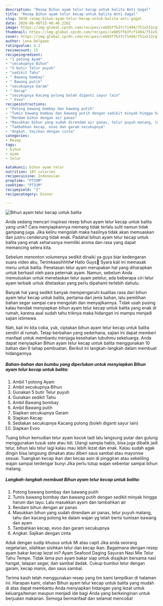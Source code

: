 ```yaml
---
description: "Resep Bihun ayam telur kecap untuk balita Anti Gagal"
title: "Resep Bihun ayam telur kecap untuk balita Anti Gagal"
slug: 5038-resep-bihun-ayam-telur-kecap-untuk-balita-anti-gagal
date: 2020-06-08T15:48:46.226Z
image: https://img-global.cpcdn.com/recipes/ceb05ffb3fcf1494/751x532cq70/bihun-ayam-telur-kecap-untuk-balita-foto-resep-utama.jpg
thumbnail: https://img-global.cpcdn.com/recipes/ceb05ffb3fcf1494/751x532cq70/bihun-ayam-telur-kecap-untuk-balita-foto-resep-utama.jpg
cover: https://img-global.cpcdn.com/recipes/ceb05ffb3fcf1494/751x532cq70/bihun-ayam-telur-kecap-untuk-balita-foto-resep-utama.jpg
author: Lena Delgado
ratingvalue: 4.2
reviewcount: 15
recipeingredient:
- "1 potong Ayam"
- "secukupnya Bihun"
- "5 butir Telur puyuh"
- "sedikit Tahu"
- " Bawang bombay"
- " Bawang putih"
- "secukupnya Garam"
- " Kecap"
- "secukupnya Kacang polong boleh diganti sayur lain"
- " Evoo"
recipeinstructions:
- "Potong bawang bombay dan bawang putih"
- "Tumis bawang bombay dan bawang putih dengan sedikit minyak hingga harum dan layu. Lalu masukkan ayam dan tambahkan air"
- "Rendam bihun dengan air panas"
- "Masukkan bihun yang sudah direndam air panas, telur puyuh matang, tahu dan kacang polong ke dalam wajan yg telah berisi tumisan bawang dan ayam"
- "Tambahkan kecap, evoo dan garam secukupnya"
- "Angkat. Sajikan dengan cinta"
categories:
- Resep
tags:
- bihun
- ayam
- telur

katakunci: bihun ayam telur 
nutrition: 187 calories
recipecuisine: Indonesian
preptime: "PT39M"
cooktime: "PT33M"
recipeyield: "2"
recipecategory: Dinner

---
```



![Bihun ayam telur kecap untuk balita](https://img-global.cpcdn.com/recipes/ceb05ffb3fcf1494/751x532cq70/bihun-ayam-telur-kecap-untuk-balita-foto-resep-utama.jpg)

Anda sedang mencari inspirasi resep bihun ayam telur kecap untuk balita yang unik? Cara menyiapkannya memang tidak terlalu sulit namun tidak gampang juga. Jika keliru mengolah maka hasilnya tidak akan memuaskan dan justru cenderung tidak enak. Padahal bihun ayam telur kecap untuk balita yang enak seharusnya memiliki aroma dan rasa yang dapat memancing selera kita.

Sebelum menonton volumenya sedikit dinaiki ya guys biar kedengaran suara video aku, Terimkaasihhhh💕 Hallo Guys💃 Syara kali ini memasak menu untuk balita. Penetasan telur ayam merupakan hal yang diharapkan untuk berhasil oleh para peternak ayam. Namun, sebelum Anda memutuskan untuk menetaskan telur ayam petelur, ada beberapa ciri telur ayam terbaik untuk ditetaskan yang perlu dipahami terlebih dahulu.

Banyak hal yang sedikit banyak mempengaruhi kualitas rasa dari bihun ayam telur kecap untuk balita, pertama dari jenis bahan, lalu pemilihan bahan segar sampai cara mengolah dan menyajikannya. Tidak usah pusing kalau hendak menyiapkan bihun ayam telur kecap untuk balita yang enak di rumah, karena asal sudah tahu triknya maka hidangan ini mampu menjadi sajian istimewa.


Nah, kali ini kita coba, yuk, ciptakan bihun ayam telur kecap untuk balita sendiri di rumah. Tetap berbahan yang sederhana, sajian ini dapat memberi manfaat untuk membantu menjaga kesehatan tubuhmu sekeluarga. Anda dapat menyiapkan Bihun ayam telur kecap untuk balita menggunakan 10 bahan dan 6 tahap pembuatan. Berikut ini langkah-langkah dalam membuat hidangannya.

<!--inarticleads1-->

##### Bahan-bahan dan bumbu yang diperlukan untuk menyiapkan Bihun ayam telur kecap untuk balita:

1. Ambil 1 potong Ayam
1. Ambil secukupnya Bihun
1. Gunakan 5 butir Telur puyuh
1. Gunakan sedikit Tahu
1. Ambil  Bawang bombay
1. Ambil  Bawang putih
1. Siapkan secukupnya Garam
1. Siapkan  Kecap
1. Sediakan secukupnya Kacang polong (boleh diganti sayur lain)
1. Siapkan  Evoo


Tuang bihun kemudian telur ayam kocok tadi lalu langsung putar dan gulung menggunakan tusuk sate atau lidi. Ulangi sampia habis, bisa juga dibalik jadi telur, bihun lalu telur lagi kalau mau lebih lezat dan enak. Kalau sudah agak dingin bisa langsung dimakan atau diberi saus sambal atau mayonise sesuai. Tuangkan kecap ikan dan kecap asin di pinggiran atau sekeliling wajan sampai terdengar bunyi Jika perlu tutup wajan sebentar sampai bihun matang. 

<!--inarticleads2-->

##### Langkah-langkah membuat Bihun ayam telur kecap untuk balita:

1. Potong bawang bombay dan bawang putih
1. Tumis bawang bombay dan bawang putih dengan sedikit minyak hingga harum dan layu. Lalu masukkan ayam dan tambahkan air
1. Rendam bihun dengan air panas
1. Masukkan bihun yang sudah direndam air panas, telur puyuh matang, tahu dan kacang polong ke dalam wajan yg telah berisi tumisan bawang dan ayam
1. Tambahkan kecap, evoo dan garam secukupnya
1. Angkat. Sajikan dengan cinta


Aduk dengan sudip khusus untuk Mi atau capit Jika anda seorang vegetarian, silahkan sisihkan telur dan kecap ikan. Bagaimana dengan resep ayam bakar kecap lezat ini? Ayam Seafood Daging Sayuran Nasi Mie Telur Tahu Tempe. Tidak lama pun ayam bakar siap untuk disajikan bersama nasi hangat, lalapan segar, dan sambal dadak. Cukup bumbui telur dengan garam, kecap manis, dan saus sambal. 

Terima kasih telah menggunakan resep yang tim kami tampilkan di halaman ini. Harapan kami, olahan Bihun ayam telur kecap untuk balita yang mudah di atas dapat membantu Anda menyiapkan hidangan yang lezat untuk keluarga/teman maupun menjadi ide bagi Anda yang berkeinginan untuk berjualan makanan. Semoga bermanfaat dan selamat mencoba!
